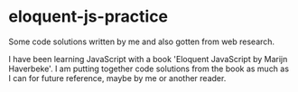 # eloquent-js-practice
Some code solutions written by me and also gotten from web research.

I have been learning JavaScript with a book 'Eloquent JavaScript by Marijn Haverbeke'.
I am putting together code solutions from the book as much as I can for future reference, maybe by me or another reader.
